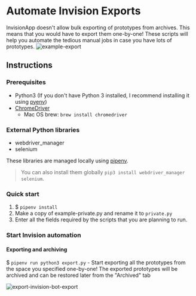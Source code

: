 # Automate Invision Exports

InvisionApp doesn't allow bulk exporting of prototypes from archives. This means that you would have to export them one-by-one! These scripts will help you automate the tedious manual jobs in case you have lots of prototypes.
![example-export](https://i.imgur.com/cs2Q4WJ.png)

## Instructions
### Prerequisites
- Python3 (If you don't have Python 3 installed, I recommend installing it using [pyenv](https://github.com/pyenv/pyenv))
- [ChromeDriver](https://chromedriver.chromium.org/downloads)
  - Mac OS brew: `brew install chromedriver`

### External Python libraries
- webdriver_manager
- selenium

These libraries are managed locally using [pipenv](https://pypi.org/project/pipenv/).
>You can also install them globally `pip3 install webdriver_manager selenium`.


### Quick start
1. $ `pipenv install`
2. Make a copy of example-private.py and rename it to `private.py`
3. Enter all the fields required by the scripts that you are planning to run.

### Start Invision automation
#### Exporting and archiving

$ `pipenv run python3 export.py` - Start exporting all the prototypes from the space you specified one-by-one! The exported prototypes will be archived and can be restored later from the "Archived" tab

![export-invision-bot-export](/assets/export-invision-bot-export.gif)

